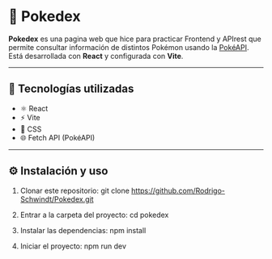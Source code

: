 # 🐾 Pokedex

**Pokedex** es una pagina web que hice para practicar Frontend y APIrest que permite consultar información de distintos Pokémon usando la [PokéAPI](https://pokeapi.co/).  
Está desarrollada con **React** y configurada con **Vite**.

---

## 🚀 Tecnologías utilizadas
- ⚛️ React
- ⚡ Vite
- 🎨 CSS
- 🌐 Fetch API (PokéAPI)

---

## ⚙️ Instalación y uso

1. Clonar este repositorio:
   git clone https://github.com/Rodrigo-Schwindt/Pokedex.git

2. Entrar a la carpeta del proyecto:
   cd pokedex

3. Instalar las dependencias:
   npm install

4. Iniciar el proyecto:
   npm run dev
